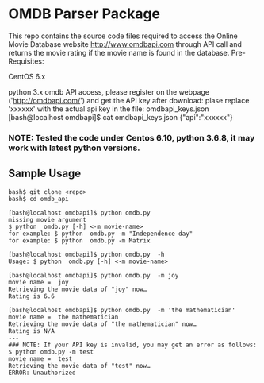 # OMDB Parser Package

This repo contains the source code files required to access the Online Movie Database 
website http://www.omdbapi.com through API call and returns the movie rating if the movie name is found in the database. 
Pre-Requisites:

CentOS 6.x

python 3.x
omdb API access, please register on the webpage ('http://omdbapi.com/') and get the API key
after download: plase replace 'xxxxxx' with the actual api key in the file: omdbapi_keys.json
[bash@localhost omdbapi]$ cat omdbapi_keys.json 
{"api":"xxxxxx"}

### NOTE: Tested the code under Centos 6.10, python 3.6.8, it may work with latest python versions.

## Sample Usage

```
bash$ git clone <repo>
bash$ cd omdb_api

[bash@localhost omdbapi]$ python omdb.py  
missing movie argument
$ python  omdb.py [-h] <-m movie-name>
for example: $ python  omdb.py -m "Independence day"
for example: $ python  omdb.py -m Matrix

[bash@localhost omdbapi]$ python omdb.py  -h
Usage: $ python  omdb.py [-h] <-m movie-name>

[bash@localhost omdbapi]$ python omdb.py  -m joy
movie name =  joy
Retrieving the movie data of "joy" now… 
Rating is 6.6 

[bash@localhost omdbapi]$ python omdb.py  -m 'the mathematician'
movie name =  the mathematician
Retrieving the movie data of "the mathematician" now… 
Rating is N/A 
---
### NOTE: If your API key is invalid, you may get an error as follows:
$ python omdb.py -m test
movie name =  test
Retrieving the movie data of "test" now… 
ERROR: Unauthorized
